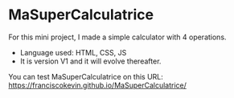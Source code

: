 # MaSuperCalculatrice
For this mini project, I made a simple calculator with 4 operations.
- Language used: HTML, CSS, JS
- It is version V1 and it will evolve thereafter.

You can test MaSuperCalculatrice on this URL: https://franciscokevin.github.io/MaSuperCalculatrice/
